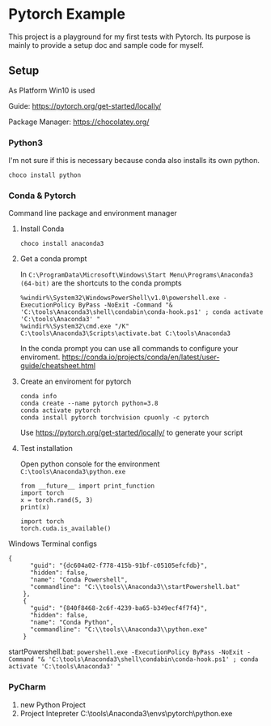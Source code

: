 # Pytorch Example

This project is a playground for my first tests with Pytorch. Its purpose is mainly to provide a setup doc and sample code for myself. 

## Setup

As Platform Win10 is used

Guide:
https://pytorch.org/get-started/locally/

Package Manager:
https://chocolatey.org/

### Python3

I'm not sure if this is necessary because conda also installs its own python. 

```
choco install python
```

### Conda & Pytorch

Command line package and environment manager

1. Install Conda

    ```
    choco install anaconda3
    ```

2. Get a conda prompt 

    In ``C:\ProgramData\Microsoft\Windows\Start Menu\Programs\Anaconda3 (64-bit)`` are the shortcuts to the conda prompts
    
    ``` 
    %windir%\System32\WindowsPowerShell\v1.0\powershell.exe -ExecutionPolicy ByPass -NoExit -Command "& 'C:\tools\Anaconda3\shell\condabin\conda-hook.ps1' ; conda activate 'C:\tools\Anaconda3' "
    %windir%\System32\cmd.exe "/K" C:\tools\Anaconda3\Scripts\activate.bat C:\tools\Anaconda3
    ```
    
    In the conda prompt you can use all commands to configure your enviroment. https://conda.io/projects/conda/en/latest/user-guide/cheatsheet.html

3.  Create an enviroment for pytorch

    ```
    conda info
    conda create --name pytorch python=3.8
    conda activate pytorch
    conda install pytorch torchvision cpuonly -c pytorch
    ``` 

    Use https://pytorch.org/get-started/locally/ to generate your script

4. Test installation

    Open python console for the environment
          `C:\tools\Anaconda3\python.exe`
    
    ```
    from __future__ import print_function
    import torch
    x = torch.rand(5, 3)
    print(x) 
    ```
    ```
    import torch
    torch.cuda.is_available()
    ```

Windows Terminal configs

```
{
      "guid": "{dc604a02-f778-415b-91bf-c05105efcfdb}",
      "hidden": false,
      "name": "Conda Powershell",
      "commandline": "C:\\tools\\Anaconda3\\startPowershell.bat"
    },
    {
      "guid": "{840f8468-2c6f-4239-ba65-b349ecf4f7f4}",
      "hidden": false,
      "name": "Conda Python",
      "commandline": "C:\\tools\\Anaconda3\\python.exe"
    }
```

startPowershell.bat: `powershell.exe -ExecutionPolicy ByPass -NoExit -Command "& 'C:\tools\Anaconda3\shell\condabin\conda-hook.ps1' ; conda activate 'C:\tools\Anaconda3' "`


### PyCharm

1. new Python Project
2. Project Intepreter C:\tools\Anaconda3\envs\pytorch\python.exe




